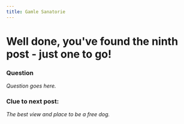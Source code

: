 ```yaml
---
title: Gamle Sanatorie
---
```


#  Well done, you've found the ninth post - just one to go!

### Question
_Question goes here._

### Clue to next post:
_The best view and place to be a free dog._
